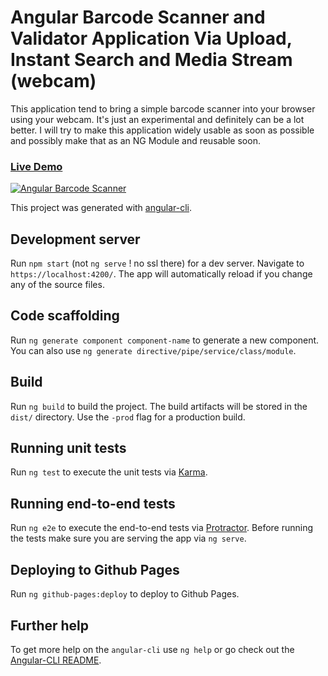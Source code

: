# Angular Barcode Scanner and Validator Application Via Upload, Instant Search and Media Stream (webcam)

This application tend to bring a simple barcode scanner into your browser using your webcam. 
It's just an experimental and definitely can be a lot better. I will try to make this application widely usable as 
soon as possible and possibly make that as an NG Module and reusable soon. 

### [Live Demo](https://www.majidhajian.com/ng2-barcode-validator)

[![Angular Barcode Scanner](barcodescanner.gif)](https://www.majidhajian.com/ng2-barcode-validator)

This project was generated with [angular-cli](https://github.com/angular/angular-cli).

## Development server

Run `npm start` (not `ng serve` ! no ssl there) for a dev server. Navigate to `https://localhost:4200/`. The app will automatically reload if you change any of the source files.

## Code scaffolding

Run `ng generate component component-name` to generate a new component. You can also use `ng generate directive/pipe/service/class/module`.

## Build

Run `ng build` to build the project. The build artifacts will be stored in the `dist/` directory. Use the `-prod` flag for a production build.

## Running unit tests

Run `ng test` to execute the unit tests via [Karma](https://karma-runner.github.io).

## Running end-to-end tests

Run `ng e2e` to execute the end-to-end tests via [Protractor](http://www.protractortest.org/).
Before running the tests make sure you are serving the app via `ng serve`.

## Deploying to Github Pages

Run `ng github-pages:deploy` to deploy to Github Pages.

## Further help

To get more help on the `angular-cli` use `ng help` or go check out the [Angular-CLI README](https://github.com/angular/angular-cli/blob/master/README.md).
